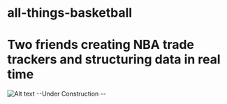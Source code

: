 # all-things-basketball 

# Two friends creating NBA trade trackers and structuring data in real time
![Alt text](all-things-basketball\all-things-basketball\wordcloud_output.png "Readme Word Cloud Image")
--Under Construction --

    
